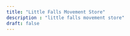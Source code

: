 ```yaml
---
title: "Little Falls Movement Store"
description : "little falls movement store"
draft: false
---
```


